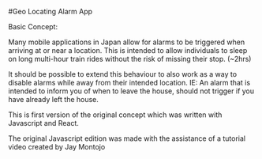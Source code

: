 #Geo Locating Alarm App

Basic Concept: 

Many mobile applications in Japan allow for alarms to be triggered when arriving at or near a location.  This is intended to allow individuals to sleep on long multi-hour train rides without the risk of missing their stop. (~2hrs)

It should be possible to extend this behaviour to also work as a way to disable alarms while away from their intended location.  IE: An alarm that is intended to inform you of when to leave the house, should not trigger if you have already left the house.


This is first  version of the original concept which was written with Javascript and React. 

The original Javascript edition was made with the assistance of a tutorial video created by Jay Montojo
